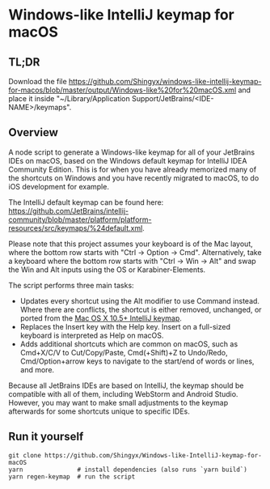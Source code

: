 # Windows-like IntelliJ keymap for macOS

## TL;DR

Download the file <https://github.com/Shingyx/windows-like-intellij-keymap-for-macos/blob/master/output/Windows-like%20for%20macOS.xml> and place it inside "~/Library/Application Support/JetBrains/\<IDE-NAME>/keymaps".

## Overview

A node script to generate a Windows-like keymap for all of your JetBrains IDEs on macOS, based on the Windows default keymap for IntelliJ IDEA Community Edition. This is for when you have already memorized many of the shortcuts on Windows and you have recently migrated to macOS, to do iOS development for example.

The IntelliJ default keymap can be found here: <https://github.com/JetBrains/intellij-community/blob/master/platform/platform-resources/src/keymaps/%24default.xml>.

Please note that this project assumes your keyboard is of the Mac layout, where the bottom row starts with "Ctrl -> Option -> Cmd". Alternatively, take a keyboard where the bottom row starts with "Ctrl -> Win -> Alt" and swap the Win and Alt inputs using the OS or Karabiner-Elements.

The script performs three main tasks:

- Updates every shortcut using the Alt modifier to use Command instead. Where there are conflicts, the shortcut is either removed, unchanged, or ported from the [Mac OS X 10.5+ IntelliJ keymap](https://github.com/JetBrains/intellij-community/blob/master/platform/platform-resources/src/keymaps/Mac%20OS%20X%2010.5%2B.xml).
- Replaces the Insert key with the Help key. Insert on a full-sized keyboard is interpreted as Help on macOS.
- Adds additional shortcuts which are common on macOS, such as Cmd+X/C/V to Cut/Copy/Paste, Cmd(+Shift)+Z to Undo/Redo, Cmd/Option+arrow keys to navigate to the start/end of words or lines, and more.

Because all JetBrains IDEs are based on IntelliJ, the keymap should be compatible with all of them, including WebStorm and Android Studio. However, you may want to make small adjustments to the keymap afterwards for some shortcuts unique to specific IDEs.

## Run it yourself

```
git clone https://github.com/Shingyx/Windows-like-IntelliJ-keymap-for-macOS
yarn               # install dependencies (also runs `yarn build`)
yarn regen-keymap  # run the script
```
